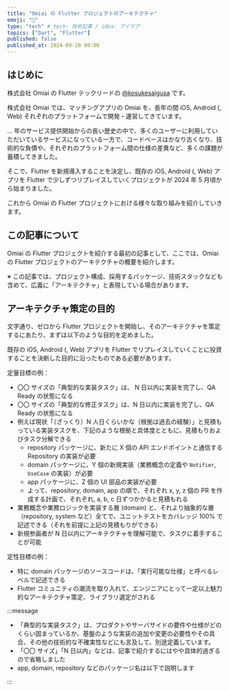 ```yaml
---
title: "Omiai の Flutter プロジェクトのアーキテクチャ"
emoji: "📝"
type: "tech" # tech: 技術記事 / idea: アイデア
topics: ["Dart", "Flutter"]
published: false
published_at: 2024-09-20 00:00
---
```


## はじめに

株式会社 Omiai の Flutter テックリードの [@kosukesaigusa](https://github.com/kosukesaigusa) です。

株式会社 Omiai では、マッチングアプリの Omiai を、長年の間 iOS, Android (, Web) それぞれのプラットフォームで開発・運営してきています。

... 年のサービス提供開始からの長い歴史の中で、多くのユーザーに利用していただいているサービスになっている一方で、コードベースはかなり古くなり、技術的な負債や、それぞれのプラットフォーム間の仕様の差異など、多くの課題が蓄積してきました。

そこで、Flutter を新規導入することを決定し、既存の  iOS, Android (, Web) アプリを Flutter で少しずつリプレイスしていくプロジェクトが 2024 年 5 月頃から始まりました。

これから Omiai の Flutter プロジェクトにおける様々な取り組みを紹介していきます。

## この記事について

Omiai の Flutter プロジェクトを紹介する最初の記事として、ここでは、Omiai の Flutter プロジェクトのアーキテクチャの概要を紹介します。

※ この記事では、プロジェクト構成、採用するパッケージ、技術スタックなども含めて、広義に「アーキテクチャ」と表現している場合があります。

## アーキテクチャ策定の目的

文字通り、ゼロから Flutter プロジェクトを開始し、そのアーキテクチャを策定するにあたり、まずは以下のような目的を定めました。

既存の  iOS, Android (, Web) アプリを Flutter でリプレイスしていくことに投資することを決断した目的に沿ったものである必要があります。

定量目標の例：

- 〇〇 サイズの「典型的な実装タスク」は、 N 日以内に実装を完了し、QA Ready の状態になる
- 〇〇 サイズの「典型的な修正タスク」は、N 日以内に実装を完了し、QA Ready の状態になる
- 例えば現状「（ざっくり）N 人日くらいかな（根拠は過去の経験）」と見積もっている実装タスクを、下記のような根拠と具体度とともに、見積もりおよびタスク分解できる
  - repository パッケージに、新たに X 個の API エンドポイントと通信する Repository の実装が必要
  - domain パッケージに、Y 個の新規実装（業務概念の定義や `Notifier`, `UseCase` の実装）が必要
  - app パッケージに、Z 個の UI 部品の実装が必要
  - よって、repository, domain, app の順で、それぞれ x, y, z 個の PR を作成する計画で、それぞれ, a, b, c 日ずつかかると見積もれる
- 業務概念や業務ロジックを実装する層 (domain) と、それより抽象的な層（repository, system など）全てで、ユニットテストをカバレッジ 100% で記述できる（それを前提に上記の見積もりができる）
- 新規参画者が N 日以内にアーキテクチャを理解可能で、タスクに着手することが可能

定性目標の例：

- 特に domain パッケージのソースコードは、「実行可能な仕様」と呼べるレベルで記述できる
- Flutter コミュニティの潮流を取り入れて、エンジニアにとって一定以上魅力的なアーキテクチャ策定、ライブラリ選定がされる

:::message

- 「典型的な実装タスク」は、プロダクトやサーバサイドの要件や仕様がどのくらい固まっているか、基盤のような実装の追加や変更の必要性やその具合、その他の技術的な不確実性などにも言及して、別途定義しています。
- 「〇〇 サイズ」「N 日以内」などは、記事で紹介するにはやや具体的過ぎるので省略しました
- app, domain, repository などのパッケージ名は以下で説明します

:::

